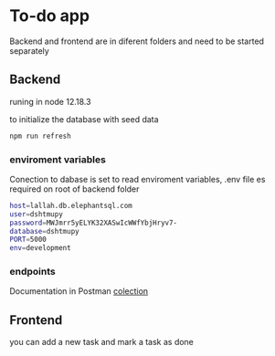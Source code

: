 # To-do app

Backend and frontend are in diferent folders and need to be started separately

## Backend

runing in node 12.18.3

to initialize the database with seed data
```bash
npm run refresh
```

### enviroment variables

Conection to dabase is set to read enviroment variables, .env file es required on root of backend folder
```bash
host=lallah.db.elephantsql.com
user=dshtmupy
password=MWJmrr5yELYK32XASwIcWWfYbjHryv7-
database=dshtmupy
PORT=5000
env=development
```

### endpoints
Documentation in Postman [colection](https://www.getpostman.com/collections/ec0e0155430979769960)

## Frontend
you can add a new task and mark a task as done